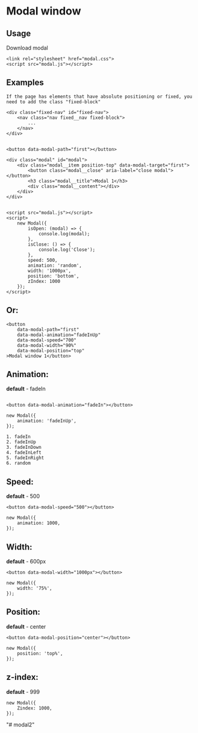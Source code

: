 # Modal window

## Usage

Download modal
```
<link rel="stylesheet" href="modal.css">
<script src="modal.js"></script>
```

## Examples

```
If the page has elements that have absolute positioning or fixed, you need to add the class "fixed-block"

<div class="fixed-nav" id="fixed-nav">
    <nav class="nav fixed__nav fixed-block">
        ...
    </nav>
</div>


<button data-modal-path="first"></button>

<div class="modal" id="modal">
    <div class="modal__item position-top" data-modal-target="first">
        <button class="modal__close" aria-label="close modal"></button>
        <h3 class="modal__title">Modal 1</h3>
        <div class="modal__content"></div>
    </div>
</div>


<script src="modal.js"></script>
<script>
    new Modal({
        isOpen: (modal) => {
            console.log(modal);
        },
        isClose: () => {
            console.log('Close');
        },
        speed: 500,
        animation: 'random',
        width: '1000px',
        position: 'bottom',
        zIndex: 1000
    });
</script>
```

## Or:
```
<button
    data-modal-path="first" 
    data-modal-animation="fadeInUp"
    data-modal-speed="700" 
    data-modal-width="90%" 
    data-modal-position="top"
>Modal window 1</button>
```

## Animation:
**default** - fadeIn
```

<button data-modal-animation="fadeIn"></button>

new Modal({
    animation: 'fadeInUp',
});

1. fadeIn
2. fadeInUp
3. fadeInDown
4. fadeInLeft
5. fadeInRight
6. random
```

## Speed:
**default** - 500
```
<button data-modal-speed="500"></button>

new Modal({
    animation: 1000,
});
```

## Width:
**default** - 600px
```
<button data-modal-width="1000px"></button>

new Modal({
    width: '75%',
});
```

## Position:
**default** - center
```
<button data-modal-position="center"></button>

new Modal({
    position: 'top%',
});
```

## z-index:
**default** - 999
```
new Modal({
    Zindex: 1000,
});
```
"# modal2" 
